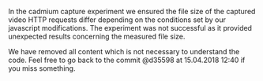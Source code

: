 In the cadmium capture experiment we ensured the file size of the captured video HTTP requests differ depending on the conditions set by our javascript modifications.
The experiment was not successful as it provided unexpected results concerning the measured file size.

We have removed all content which is not necessary to understand the code. Feel free to go back to the commit @d35598 at 15.04.2018 12:40 if you miss something.